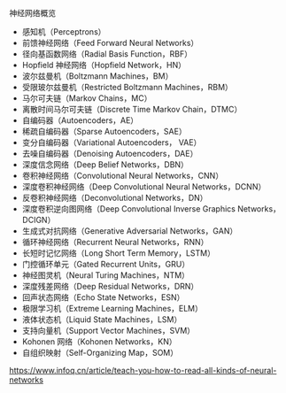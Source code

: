 神经网络概览

* 感知机（Perceptrons）
* 前馈神经网络（Feed Forward Neural Networks）
* 径向基函数网络（Radial Basis Function，RBF）
* Hopfield 神经网络（Hopfield Network，HN）
* 波尔兹曼机（Boltzmann Machines，BM）
* 受限玻尔兹曼机（Restricted Boltzmann Machines，RBM）
* 马尔可夫链（Markov Chains，MC）
* 离散时间马尔可夫链（Discrete Time Markov Chain，DTMC）
* 自编码器（Autoencoders，AE）
* 稀疏自编码器（Sparse Autoencoders，SAE）
* 变分自编码器（Variational Autoencoders， VAE）
* 去噪自编码器（Denoising Autoencoders，DAE）
* 深度信念网络（Deep Belief Networks，DBN）
* 卷积神经网络（Convolutional Neural Networks，CNN）
* 深度卷积神经网络（Deep Convolutional Neural Networks，DCNN）
* 反卷积神经网络（Deconvolutional Networks，DN）
* 深度卷积逆向图网络（Deep Convolutional Inverse Graphics Networks，DCIGN）
* 生成式对抗网络（Generative Adversarial Networks，GAN）
* 循环神经网络（Recurrent Neural Networks，RNN）
* 长短时记忆网络（Long Short Term Memory，LSTM）
* 门控循环单元（Gated Recurrent Units，GRU）
* 神经图灵机（Neural Turing Machines，NTM）
* 深度残差网络（Deep Residual Networks，DRN）
* 回声状态网络（Echo State Networks，ESN）
* 极限学习机（Extreme Learning Machines，ELM）
* 液体状态机（Liquid State Machines，LSM）
* 支持向量机（Support Vector Machines，SVM）
* Kohonen 网络（Kohonen Networks，KN）
* 自组织映射（Self-Organizing Map，SOM）


https://www.infoq.cn/article/teach-you-how-to-read-all-kinds-of-neural-networks
